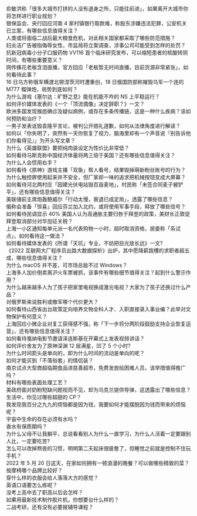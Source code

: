 俞敏洪称「很多大城市打拼的人没有退身之所，只能往前进」，如果离开大城市你将怎样进行职业规划？  
银保监会、央行回应河南 4 家村镇银行取款难，称股东涉嫌违法犯罪，公安机关已立案，有哪些信息值得关注？  
人类或将面临二战后最大粮食危机，对此相关国家都采取了哪些防范措施？  
妇炎洁广告被指侮辱女性，市监局将立案调查，涉事公司可能受到怎样的处罚？  
抗新冠病毒小分子口服药物 VV116 首个临床研究发布，可以缩短患者的核酸转阴时间，有哪些重要意义？  
网传蜂花老板含泪直播，官方回应「老板暂无时间直播，目前货源非常紧张」，如何看待此事？  
16 日乌方称俄军横渡北顿涅茨河时遭重创，18 日俄国防部称摧毁乌军一个连的 M777 榴弹炮，局势到底如何？  
为什么游戏《塞尔达：旷野之息》能在机能不咋的 NS 上平稳运行？  
如何评价媒体发表的《一个「顶流偶像」决定辞职？》一文？  
欧洲多国发现猴痘确诊及疑似病例，或存在多条传播链，这是一种什么疾病？该如何预防和治疗？  
一男子发表诋毁袁隆平言论，被判公开赔礼道歉，如何从法律角度进行解读？  
如何以「你失明了，突然有一天你恢复了视力，脑海里却有一个声音说『别告诉他们你看得见』」为开头写文章？  
为什么《英雄联盟》要把纯肉装设定为性价比非常低？  
如何看待马斯克称中国经济体量将两三倍于美国？还有哪些信息值得关注？  
为什么人会惯用右手？  
如何看待《原神》游戏主播「双鱼」帮人看号，结果毁掉萌新粉丝账号的行为？  
为什么触控屏使用起来并不安全，但厂家却一味的追求把机械按钮变成大屏幕？  
如何看待河北两村庄「因建光伏电站毁百亩麦地」，村民称「未签合同麦子被铲平」，还有哪些信息值得关注？  
美联储前主席炮轰鲍威尔「行动太慢，衰退已成定局」，透露了哪些信息？  
俄称会准备「惊喜」回应芬兰加入北约，或将使用军事手段，释放了哪些信号？  
如何看待民调显示 40% 美国人认为高通胀主要归咎于拜登的政策，美财长正敦促拜登取消部分对华加征关税？  
上海一小区通知每单元派一名代表购物一小时，超时取消资格，居委称「系试点」，如何看待这一做法？  
如何看待媒体发表的《所谓「天坑」专业，不妨把目光放长远》一文?  
《2022 互联网大厂程序员出路大数据探析》出炉，其中愿降薪跳槽的求职者超五成，哪些信息值得关注？  
为什么 macOS 并不差，可市场总敌不过 Windows？  
上海多人加价倒卖离沪火车票被抓，该事件有哪些细节值得关注？起到什么警示作用？  
为什么越来越多人为了孩子把家里电视换成激光电视？大家为了孩子还换过什么产品？  
对俄罗斯来说胜利或撤军哪个代价更大？  
如何看待山西省出台政策定向培养文物全科人才、入职直接录入事业编？此举对文物保护有何意义？  
上海回应小微企业对复工获得感不强，称「下一步将分两阶段鼓励支持企业恢复运营」，还有哪些信息值得关注？  
如何看待戛纳电影节邀请泽连斯基在开幕式上发表视频讲话？  
如何评价舍友为了原神深渊 12 层满星，凹了 5 个小时?  
为什么时间箭头是单向的，即为什么时间的流动是单向的呢？  
如何才能买到「不落俗套」的情侣装？  
南京试点大型商超临期食品进慈善超市，免费发放给困难人员，该举措值得推广吗？  
材料有哪些表面处理工艺？  
美政府面对奶粉短缺问题视而不见，却为乌克兰提供导弹，这透露出了哪些信息？  
生活中，你见过哪些超甜的 CP？  
我发现我百分之九九的烦恼都是因为钱，我要如何才能摆脱因为钱而带来的烦恼呢？  
宇宙中生命的存在必须有水吗？  
香水有保质期吗？  
为什么父母不让我躺平，总说看看别人为什么一直学习，为什么人活着一定要跟别人比，一定要吃苦?  
怎么可以改掉熬夜的习惯，明明第二天起床很疲惫了，但睡觉之前就是控制不住玩手机？  
2022 年 5 月 20 日这天，在家如何拥有一顿浪漫的晚餐？可以做哪些精致的菜？  
按摩椅哪个品牌比较好？  
穿什么样的衣服会给人落落大方的感觉？  
英语口语要怎么练呢？  
没考上高中去了职高以后会怎样？  
如果用最新技术制作胶片机，你想要台什么样的？  
二战考研，还有没有必要报辅导课程？  
